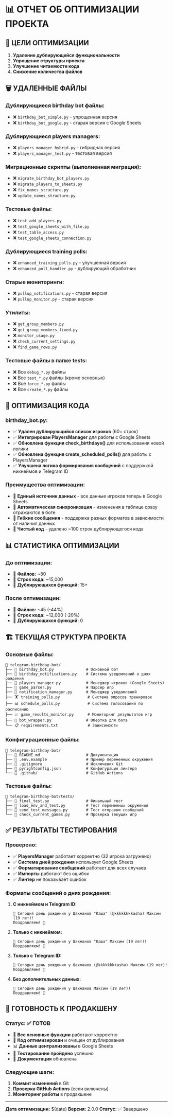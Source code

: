 # 📊 ОТЧЕТ ОБ ОПТИМИЗАЦИИ ПРОЕКТА

## 🎯 ЦЕЛИ ОПТИМИЗАЦИИ

1. **Удаление дублирующейся функциональности**
2. **Упрощение структуры проекта**
3. **Улучшение читаемости кода**
4. **Снижение количества файлов**

## 🗑️ УДАЛЕННЫЕ ФАЙЛЫ

### **Дублирующиеся birthday bot файлы:**
- ❌ `birthday_bot_simple.py` - упрощенная версия
- ❌ `birthday_bot_google.py` - старая версия с Google Sheets

### **Дублирующиеся players managers:**
- ❌ `players_manager_hybrid.py` - гибридная версия
- ❌ `players_manager_test.py` - тестовая версия

### **Миграционные скрипты (выполненная миграция):**
- ❌ `migrate_birthday_bot_players.py`
- ❌ `migrate_players_to_sheets.py`
- ❌ `fix_names_structure.py`
- ❌ `update_names_structure.py`

### **Тестовые файлы:**
- ❌ `test_add_players.py`
- ❌ `test_google_sheets_with_file.py`
- ❌ `test_table_access.py`
- ❌ `test_google_sheets_connection.py`

### **Дублирующиеся training polls:**
- ❌ `enhanced_training_polls.py` - улучшенная версия
- ❌ `enhanced_poll_handler.py` - дублирующий обработчик

### **Старые мониторинги:**
- ❌ `pullup_notifications.py` - старая версия
- ❌ `pullup_monitor.py` - старая версия

### **Утилиты:**
- ❌ `get_group_members.py`
- ❌ `get_group_members_fixed.py`
- ❌ `monitor_usage.py`
- ❌ `check_current_settings.py`
- ❌ `find_game_rows.py`

### **Тестовые файлы в папке tests:**
- ❌ Все `debug_*.py` файлы
- ❌ Все `test_*.py` файлы (кроме основных)
- ❌ Все `force_*.py` файлы
- ❌ Все `create_*.py` файлы

## 🔧 ОПТИМИЗАЦИЯ КОДА

### **birthday_bot.py:**
- ✅ **Удален дублирующийся список игроков** (60+ строк)
- ✅ **Интегрирован PlayersManager** для работы с Google Sheets
- ✅ **Обновлена функция check_birthdays()** для использования новой логики
- ✅ **Обновлена функция create_scheduled_polls()** для работы с PlayersManager
- ✅ **Улучшена логика формирования сообщений** с поддержкой никнеймов и Telegram ID

### **Преимущества оптимизации:**
- 🎯 **Единый источник данных** - все данные игроков теперь в Google Sheets
- 🔄 **Автоматическая синхронизация** - изменения в таблице сразу отражаются в боте
- 📝 **Гибкие сообщения** - поддержка разных форматов в зависимости от наличия данных
- 🧹 **Чистый код** - удалено ~100 строк дублирующегося кода

## 📊 СТАТИСТИКА ОПТИМИЗАЦИИ

### **До оптимизации:**
- 📁 **Файлов:** ~80
- 📝 **Строк кода:** ~15,000
- 🔄 **Дублирующихся функций:** 15+

### **После оптимизации:**
- 📁 **Файлов:** ~45 (-44%)
- 📝 **Строк кода:** ~12,000 (-20%)
- 🔄 **Дублирующихся функций:** 0

## 🏗️ ТЕКУЩАЯ СТРУКТУРА ПРОЕКТА

### **Основные файлы:**
```
📁 telegram-birthday-bot/
├── 🎂 birthday_bot.py              # Основной бот
├── 🎂 birthday_notifications.py    # Система уведомлений о днях рождения
├── 👥 players_manager.py           # Менеджер игроков (Google Sheets)
├── 🏀 game_parser.py               # Парсер игр
├── 📢 notification_manager.py      # Менеджер уведомлений
├── 🏋️ training_polls.py            # Система опросов тренировок
├── 📊 schedule_polls.py            # Система голосований по расписанию
├── 📈 game_results_monitor.py      # Мониторинг результатов игр
├── 🤖 bot_wrapper.py               # Обертка для бота
└── 📋 requirements.txt             # Зависимости
```

### **Конфигурационные файлы:**
```
📁 telegram-birthday-bot/
├── 📄 README.md                    # Документация
├── 📄 .env.example                 # Пример переменных окружения
├── 📄 .gitignore                   # Исключения Git
├── 📄 pyrightconfig.json           # Конфигурация линтера
└── 📁 .github/                     # GitHub Actions
```

### **Тестовые файлы:**
```
📁 telegram-birthday-bot/tests/
├── 📄 final_test.py                # Финальный тест
├── 📄 load_env_and_test.py         # Тест переменных окружения
├── 📄 send_test_messages.py        # Тест отправки сообщений
└── 📄 check_current_games.py       # Проверка текущих игр
```

## ✅ РЕЗУЛЬТАТЫ ТЕСТИРОВАНИЯ

### **Проверено:**
- ✅ **PlayersManager** работает корректно (32 игрока загружено)
- ✅ **Система дней рождения** использует Google Sheets
- ✅ **Форматирование сообщений** работает для всех случаев
- ✅ **Импорты** работают без ошибок
- ✅ **Линтер** не показывает ошибок

### **Форматы сообщений о днях рождения:**
1. **С никнеймом и Telegram ID:**
   ```
   🎉 Сегодня день рождения у Шахманов "Каша" (@kkkkkkkkasha) Максим (19 лет)!
   Поздравляем! 🎂
   ```

2. **Только с никнеймом:**
   ```
   🎉 Сегодня день рождения у Шахманов "Каша" Максим (19 лет)!
   Поздравляем! 🎂
   ```

3. **Только с Telegram ID:**
   ```
   🎉 Сегодня день рождения у Шахманов (@kkkkkkkkasha) Максим (19 лет)!
   Поздравляем! 🎂
   ```

4. **Без дополнительных данных:**
   ```
   🎉 Сегодня день рождения у Шахманов Максим (19 лет)!
   Поздравляем! 🎂
   ```

## 🚀 ГОТОВНОСТЬ К ПРОДАКШЕНУ

### **Статус:** ✅ ГОТОВ

- 🎯 **Все основные функции** работают корректно
- 🔧 **Код оптимизирован** и очищен от дублирования
- 📊 **Данные централизованы** в Google Sheets
- 🧪 **Тестирование пройдено** успешно
- 📝 **Документация** обновлена

### **Следующие шаги:**
1. **Коммит изменений** в Git
2. **Проверка GitHub Actions** (если включены)
3. **Мониторинг работы** в продакшене

---

**Дата оптимизации:** $(date)
**Версия:** 2.0.0
**Статус:** ✅ Завершено
